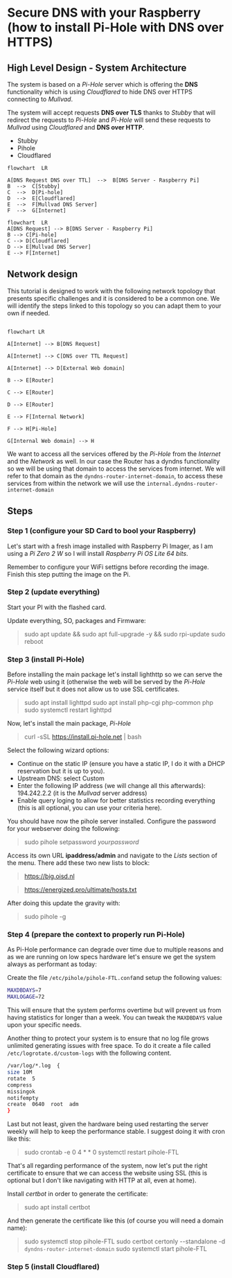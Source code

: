 # Secure DNS with your Raspberry (how to install Pi-Hole with DNS over HTTPS)

## High Level Design - System Architecture
The system is based on a *Pi-Hole* server which is offering the **DNS** functionality which is using *Cloudflared* to hide DNS over HTTPS connecting to *Mullvad*.

The system will accept requests **DNS over TLS** thanks to *Stubby* that will redirect the requests to *Pi-Hole* and *Pi-Hole* will send these requests to *Mullvad* using *Cloudflared* and **DNS over HTTP**.

* Stubby
* Pihole
* Cloudflared

```mermaid
flowchart  LR

A[DNS Request DNS over TTL]  -->  B[DNS Server - Raspberry Pi]
B  -->  C[Stubby]
C  -->  D[Pi-hole]
D  -->  E[Cloudflared]
E  -->  F[Mullvad DNS Server]
F  -->  G[Internet]
```

```mermaid
flowchart  LR
A[DNS Request] --> B[DNS Server - Raspberry Pi]
B --> C[Pi-hole]
C --> D[Cloudflared]
D --> E[Mullvad DNS Server]
E --> F[Internet]
```
## Network design
This tutorial is designed to work with the following network topology that presents specific challenges and it is considered to be a common one. We will identify the steps linked to this topology so you can adapt them to your own if needed.

```mermaid

flowchart LR

A[Internet] --> B[DNS Request]

A[Internet] --> C[DNS over TTL Request]

A[Internet] --> D[External Web domain]

B --> E[Router]

C --> E[Router]

D --> E[Router]

E --> F[Internal Network]

F --> H[Pi-Hole]

G[Internal Web domain] --> H

```
We want to access all the services offered by the *Pi-Hole* from the *Internet* and the *Network* as well. In our case the Router has a dyndns functionality so we will be using that domain to access the services from internet. We will refer to that domain as the `dyndns-router-internet-domain`, to access these services from within the network we will use the `internal.dyndns-router-internet-domain`

## Steps

### Step 1 (configure your SD Card to bool your Raspberry)

Let's start with a fresh image installed with Raspberry Pi Imager, as I am using a *Pi Zero 2 W* so I will install *Raspberry Pi OS Lite 64 bits*.

Remember to configure your WiFi settigns before recording the image. Finish this step putting the image on the Pi.

### Step 2 (update everything)
Start your PI with the flashed card.

Update everything, SO, packages and Firmware:
> sudo apt update && sudo apt full-upgrade -y && sudo rpi-update
> sudo reboot

### Step 3 (install Pi-Hole)
Before installing the main package let's install lighthttp so we can serve the *Pi-Hole* web using it (otherwise the web will be served by the *Pi-Hole* service itself but it does not allow us to use SSL certificates.
>sudo apt install lighttpd
>sudo apt install php-cgi php-common php
>sudo systemctl restart lighttpd

Now, let's install the main package, *Pi-Hole*
>curl -sSL https://install.pi-hole.net | bash

Select the following wizard options:
* Continue on the static IP (ensure you have a static IP, I do it with a DHCP reservation but it is up to you).
* Upstream DNS: select Custom
* Enter the following IP address (we will change all this afterwards): 194.242.2.2 (it is the *Mullvad* server address)
* Enable query loging to allow for better statistics recording everything (this is all optional, you can use your criteria here).

You should have now the pihole server installed. Configure the password for your webserver doing the following:
>sudo pihole setpassword *yourpassword*

Access its own URL **ipaddress/admin** and navigate to the *Lists* section of the menu. There add these two new lists to block:
>https://big.oisd.nl

>https://energized.pro/ultimate/hosts.txt

After doing this update the gravity with:
>sudo pihole -g

### Step 4 (prepare the context to properly run  Pi-Hole)
As Pi-Hole performance can degrade over time due to multiple reasons and as we are running on low specs hardware let's ensure we get the system always as performant as today:

Create the file `/etc/pihole/pihole-FTL.conf`and setup the following values:

```  bash
MAXDBDAYS=7
MAXLOGAGE=72
```
This will ensure that the system performs overtime but will prevent us from having statistics for longer than a week. You can  tweak the `MAXDBDAYS` value upon your specific needs.

Another thing to protect your system is to ensure that  no log file grows unlimited generating issues with free space. To do it create a file called `/etc/logrotate.d/custom-logs` with the following content.

``` bash
/var/log/*.log  {
size 10M
rotate  5
compress
missingok
notifempty
create  0640  root  adm
}
```
Last but not least, given the hardware being used restarting the server weekly will help to keep the performance stable. I suggest doing it with cron like this:
>sudo crontab -e
>0 4 * * 0 systemctl restart pihole-FTL

That's all regarding performance of the system, now let's put the right certificate to ensure that we can access the website using SSL (this is optional but I don't like navigating with HTTP at all, even at home).

Install *certbot* in order to generate the certificate:
>sudo apt install certbot

And then generate the certificate like this (of course you will need a domain name):
>sudo systemctl stop pihole-FTL
>sudo certbot certonly --standalone -d `dyndns-router-internet-domain`
>sudo systemctl start pihole-FTL

### Step 5 (install Cloudflared)
